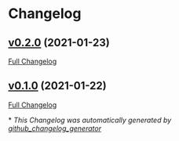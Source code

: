 # Changelog

## [v0.2.0](https://github.com/kyohah/itamae-plugin-recipe-bedrock_server/tree/v0.2.0) (2021-01-23)

[Full Changelog](https://github.com/kyohah/itamae-plugin-recipe-bedrock_server/compare/v0.1.0...v0.2.0)

## [v0.1.0](https://github.com/kyohah/itamae-plugin-recipe-bedrock_server/tree/v0.1.0) (2021-01-22)

[Full Changelog](https://github.com/kyohah/itamae-plugin-recipe-bedrock_server/compare/116c84f7f2e3d15fc681a1fd3f9156d85949c8a3...v0.1.0)



\* *This Changelog was automatically generated by [github_changelog_generator](https://github.com/github-changelog-generator/github-changelog-generator)*
